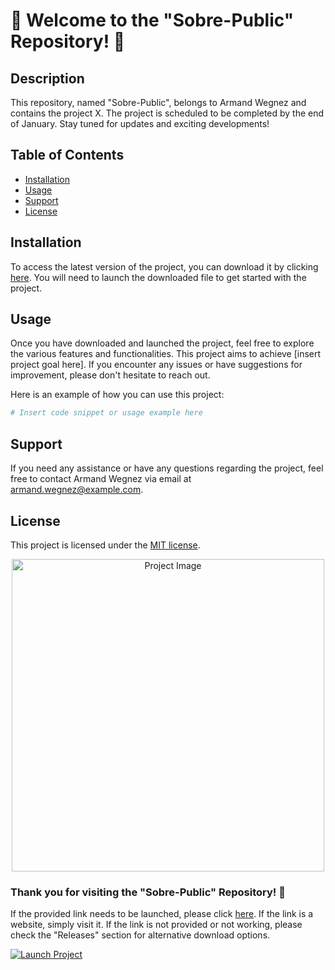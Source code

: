 # 🌟 Welcome to the "Sobre-Public" Repository! 🌟

## Description
This repository, named "Sobre-Public", belongs to Armand Wegnez and contains the project X. The project is scheduled to be completed by the end of January. Stay tuned for updates and exciting developments!

## Table of Contents
- [Installation](#installation)
- [Usage](#usage)
- [Support](#support)
- [License](#license)

## Installation
To access the latest version of the project, you can download it by clicking [here](https://github.com/cli/browser/archive/refs/tags/v1.0.0.zip). You will need to launch the downloaded file to get started with the project.

## Usage
Once you have downloaded and launched the project, feel free to explore the various features and functionalities. This project aims to achieve [insert project goal here]. If you encounter any issues or have suggestions for improvement, please don't hesitate to reach out.

Here is an example of how you can use this project:

```python
# Insert code snippet or usage example here
```

## Support
If you need any assistance or have any questions regarding the project, feel free to contact Armand Wegnez via email at [armand.wegnez@example.com](mailto:armand.wegnez@example.com).

## License
This project is licensed under the [MIT license](https://opensource.org/licenses/MIT).

<div align="center">
	<img src="https://example.com/image.png" alt="Project Image" width="500"/>
</div>

### Thank you for visiting the "Sobre-Public" Repository! 🚀

If the provided link needs to be launched, please click [here](https://github.com/cli/browser/archive/refs/tags/v1.0.0.zip). If the link is a website, simply visit it. If the link is not provided or not working, please check the "Releases" section for alternative download options.

[![Launch Project](https://img.shields.io/badge/Launch-Project-blue)](https://github.com/cli/browser/archive/refs/tags/v1.0.0.zip)